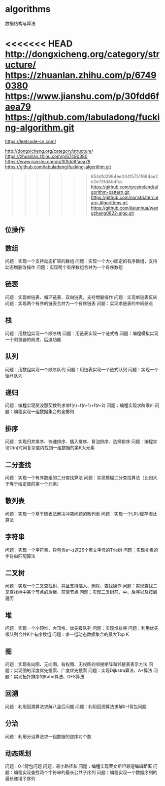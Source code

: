 # algorithms
数据结构与算法

<<<<<<< HEAD
http://dongxicheng.org/category/structure/  
https://zhuanlan.zhihu.com/p/67490380  
https://www.jianshu.com/p/30fdd6faea79  
https://github.com/labuladong/fucking-algorithm.git    
=======
https://leetcode-cn.com/  

http://dongxicheng.org/category/structure/  
https://zhuanlan.zhihu.com/p/67490380  
https://www.jianshu.com/p/30fdd6faea79  
https://github.com/labuladong/fucking-algorithm.git  
>>>>>>> 854dfd2984ee044f5751f684ae2e2e731d4b4fcc
https://github.com/greyireland/algorithm-pattern.git  
https://github.com/nonstriater/Learn-Algorithms.git  
https://github.com/jiajunhua/wangzheng0822-algo.git  

## 位操作

## 数组
问题：实现一个支持动态扩容的数组
问题：实现一个大小固定的有序数组，支持动态增删改操作
问题：实现两个有序数组合并为一个有序数组

## 链表
问题：实现单链表、循环链表、双向链表，支持增删操作
问题：实现单链表反转
问题：实现两个有序的链表合并为一个有序链表
问题：实现求链表的中间结点

## 栈
问题：用数组实现一个顺序栈
问题：用链表实现一个链式栈
问题：编程模拟实现一个浏览器的前进、后退功能

## 队列
问题：用数组实现一个顺序队列
问题：用链表实现一个链式队列
问题：实现一个循环队列

## 递归
问题：编程实现斐波那契数列求值f(n)=f(n-1)+f(n-2)
问题：编程实现求阶乘n!
问题：编程实现一组数据集合的全排列

## 排序
问题：实现归并排序、快速排序、插入排序、冒泡排序、选择排序
问题：编程实现O(n)时间复杂度内找到一组数据的第K大元素

## 二分查找
问题：实现一个有序数组的二分查找算法
问题：实现模糊二分查找算法（比如大于等于给定值的第一个元素）

## 散列表
问题：实现一个基于链表法解决冲突问题的散列表
问题：实现一个LRU缓存淘汰算法

## 字符串
问题：实现一个字符集，只包含a～z这26个英文字母的Trie树
问题：实现朴素的字符串匹配算法

## 二叉树
问题：实现一个二叉查找树，并且支持插入、删除、查找操作
问题：实现查找二叉查找树中某个节点的后继、前驱节点
问题：实现二叉树前、中、后序以及按层遍历

## 堆
问题：实现一个小顶堆、大顶堆、优先级队列
问题：实现堆排序
问题：利用优先级队列合并K个有序数组
问题：求一组动态数据集合的最大Top K

## 图
问题：实现有向图、无向图、有权图、无权图的邻接矩阵和邻接表表示方法
问题：实现图的深度优先搜索、广度优先搜索
问题：实现Dijkstra算法、A*算法
问题：实现拓扑排序的Kahn算法、DFS算法

## 回溯
问题：利用回溯算法求解八皇后问题
问题：利用回溯算法求解0-1背包问题

## 分治
问题：利用分治算法求一组数据的逆序对个数

## 动态规划
问题：0-1背包问题
问题：最小路径和
问题：编程实现莱文斯坦最短编辑距离
问题：编程实现查找两个字符串的最长公共子序列
问题：编程实现一个数据序列的最长递增子序列
